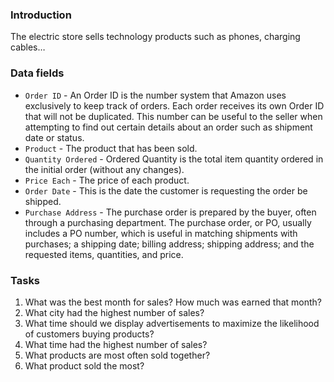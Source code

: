 ### Introduction

The electric store sells technology products such as phones, charging cables…

### **Data fields**

- `Order ID` - An Order ID is the number system that Amazon uses exclusively to keep track of orders. Each order receives its own Order ID that will not be duplicated. This number can be useful to the seller when attempting to find out certain details about an order such as shipment date or status.
- `Product` - The product that has been sold.
- `Quantity Ordered` - Ordered Quantity is the total item quantity ordered in the initial order (without any changes).
- `Price Each` - The price of each product.
- `Order Date` - This is the date the customer is requesting the order be shipped.
- `Purchase Address` - The purchase order is prepared by the buyer, often through a purchasing department. The purchase order, or PO, usually includes a PO number, which is useful in matching shipments with purchases; a shipping date; billing address; shipping address; and the requested items, quantities, and price.

### Tasks

1. What was the best month for sales? How much was earned that month?
2. What city had the highest number of sales?
3. What time should we display advertisements to maximize the likelihood of customers buying products?
4. What time had the highest number of sales?
5. What products are most often sold together?
6. What product sold the most?
